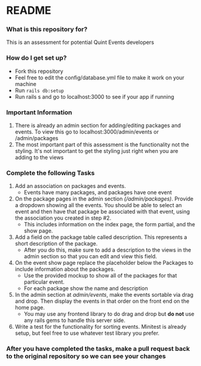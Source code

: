 # README #


### What is this repository for? ###
This is an assessment for potential Quint Events developers

### How do I get set up? ###
* Fork this repository
* Feel free to edit the config/database.yml file to make it work on your machine
* Run ``` rails db:setup ```
* Run rails s and go to localhost:3000 to see if your app if running

### Important Information ###
  1. There is already an admin section for adding/editing packages and events.  To view this go to localhost:3000/admin/events or /admin/packages
  2. The most important part of this assessment is the functionality not the styling.  It's not important to get the styling just right when you are adding to the views

### Complete the following Tasks ###
1. Add an association on packages and events.
    * Events have many packages, and packages have one event
2. On the package pages in the admin section *(/admin/packages)*. Provide a dropdown showing all the events.  You should be able to select an event and then have that package be associated with that event, using the association you created in step #2.  
    * This includes information on the index page, the form partial, and the show page.
3. Add a field on the package table called description.  This represents a short description of the package.
    * After you do this, make sure to add a description to the views in the admin section so that you can edit and view this field.
4. On the event show page replace the placeholder below the Packages to include information about the packages.
    * Use the provided mockup to show all of the packages for that particular event.  
    * For each package show the name and description
5. In the admin section at *admin/events*, make the events sortable via drag and drop.  Then display the events in that order on the front end on the home page.  
    * You may use any frontend library to do drag and drop but **do not** use any rails gems to handle this server side.
6. Write a test for the functionality for sorting events.  Minitest is already setup, but feel free to use whatever test library you prefer.

### After you have completed the tasks, make a pull request back to the original repository so we can see your changes ###
